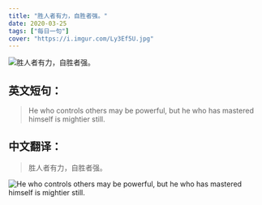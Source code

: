 ```yaml
---
title: "胜人者有力，自胜者强。"
date: 2020-03-25
tags: ["每日一句"]
cover: "https://i.imgur.com/Ly3Ef5U.jpg"
---
```


![胜人者有力，自胜者强。](https://i.imgur.com/NW7hUKR.jpg)

## 英文短句：
> He who controls others may be powerful, but he who has mastered himself is mightier still.

<!--more-->

## 中文翻译：
> 胜人者有力，自胜者强。

![He who controls others may be powerful, but he who has mastered himself is mightier still.](https://i.imgur.com/4X2iyYt.jpg)

